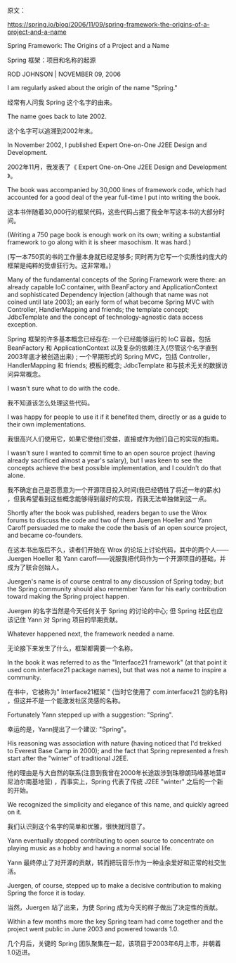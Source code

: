 原文：

https://spring.io/blog/2006/11/09/spring-framework-the-origins-of-a-project-and-a-name

Spring Framework: The Origins of a Project and a Name

Spring 框架：项目和名称的起源

ROD JOHNSON | NOVEMBER 09, 2006

I am regularly asked about the origin of the name "Spring."

经常有人问我 Spring 这个名字的由来。

The name goes back to late 2002. 

这个名字可以追溯到2002年末。

In November 2002, I published Expert One-on-One J2EE Design and Development. 

2002年11月，我发表了《 Expert One-on-One J2EE Design and Development 》。

The book was accompanied by 30,000 lines of framework code, which had accounted for a good deal of the year full-time I put into writing the book. 

这本书伴随着30,000行的框架代码，这些代码占据了我全年写这本书的大部分时间。

(Writing a 750 page book is enough work on its own; writing a substantial framework to go along with it is sheer masochism. It was hard.) 

(写一本750页的书的工作量本身就已经足够多; 同时再为它写一个实质性的庞大的框架是纯粹的受虐狂行为。这非常难。)

Many of the fundamental concepts of the Spring Framework were there: an already capable IoC container, with BeanFactory and ApplicationContext and sophisticated Dependency Injection (although that name was not coined until late 2003); an early form of what become Spring MVC with Controller, HandlerMapping and friends; the template concept; JdbcTemplate and the concept of technology-agnostic data access exception.

Spring 框架的许多基本概念已经存在: 
一个已经能够运行的 IoC 容器，包括 BeanFactory 和 ApplicationContext 以及复杂的依赖注入(尽管这个名字直到2003年底才被创造出来) ; 
一个早期形式的 Spring MVC，包括 Controller，HandlerMapping 和 friends; 
模板的概念; 
JdbcTemplate 和与技术无关的数据访问异常概念。

I wasn't sure what to do with the code. 

我不知道该怎么处理这些代码。

I was happy for people to use it if it benefited them, directly or as a guide to their own implementations. 

我很高兴人们使用它，如果它使他们受益，直接或作为他们自己的实现的指南。

I wasn't sure I wanted to commit time to an open source project (having already sacrificed almost a year's salary), but I was keen to see the concepts achieve the best possible implementation, and I couldn't do that alone. 

我不确定自己是否愿意为一个开源项目投入时间(我已经牺牲了将近一年的薪水) ，但我希望看到这些概念能够得到最好的实现，而我无法单独做到这一点。

Shortly after the book was published, readers began to use the Wrox forums to discuss the code and two of them Juergen Hoeller and Yann Caroff persuaded me to make the code the basis of an open source project, and became co-founders. 

在这本书出版后不久，读者们开始在 Wrox 的论坛上讨论代码，其中的两个人—— Juergen Hoeller 和 Yann caroff——说服我把代码作为一个开源项目的基础，并成为了联合创始人。

Juergen's name is of course central to any discussion of Spring today; but the Spring community should also remember Yann for his early contribution toward making the Spring project happen.

Juergen 的名字当然是今天任何关于 Spring 的讨论的中心; 但 Spring 社区也应该记住 Yann 对 Spring 项目的早期贡献。

Whatever happened next, the framework needed a name. 

无论接下来发生了什么，框架都需要一个名称。

In the book it was referred to as the "Interface21 framework" (at that point it used com.interface21 package names), but that was not a name to inspire a community. 

在书中，它被称为" Interface21框架 " (当时它使用了 com.interface21 包的名称) ，但这并不是一个能激发社区灵感的名称。

Fortunately Yann stepped up with a suggestion: "Spring". 

幸运的是，Yann提出了一个建议: "Spring"。

His reasoning was association with nature (having noticed that I'd trekked to Everest Base Camp in 2000); and the fact that Spring represented a fresh start after the "winter" of traditional J2EE. 

他的理由是与大自然的联系(注意到我曾在2000年长途跋涉到珠穆朗玛峰基地营#尼泊尔南基地营) ，而事实上，Spring 代表了传统 J2EE "winter" 之后的一个新的开始。

We recognized the simplicity and elegance of this name, and quickly agreed on it.

我们认识到这个名字的简单和优雅，很快就同意了。

Yann eventually stopped contributing to open source to concentrate on playing music as a hobby and having a normal social life. 

Yann 最终停止了对开源的贡献，转而把玩音乐作为一种业余爱好和正常的社交生活。

Juergen, of course, stepped up to make a decisive contribution to making Spring the force it is today. 

当然，Juergen 站了出来，为使 Spring 成为今天的样子做出了决定性的贡献。

Within a few months more the key Spring team had come together and the project went public in June 2003 and powered towards 1.0.

几个月后，关键的 Spring 团队聚集在一起，该项目于2003年6月上市，并朝着1.0迈进。

